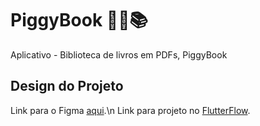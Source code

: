 # PiggyBook 🐷🌼📚
Aplicativo - Biblioteca de livros em PDFs, PiggyBook

## Design do Projeto
Link para o Figma [aqui](https://www.figma.com/proto/Yzv0WxFYmQzhacNzBAb7Rv/PiggyBook?node-id=0-1&t=6L05hkDNdkGQqMCe-1).\n
Link para projeto no [FlutterFlow](https://app.flutterflow.io/share/piggy-book-ft1gc4).
